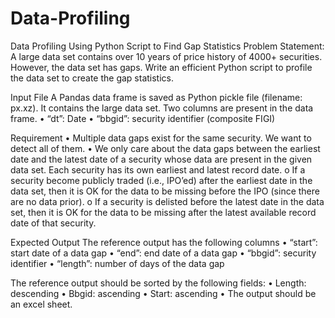 # Data-Profiling
Data Profiling Using Python Script to Find Gap Statistics
Problem Statement: 
A large data set contains over 10 years of price history of 4000+ securities. However, the data set has gaps. Write an efficient Python script to profile the data set to create the gap statistics.

Input File
A Pandas data frame is saved as Python pickle file (filename: px.xz).
It contains the large data set. Two columns are present in the data frame.
•	“dt”: Date
•	“bbgid”: security identifier (composite FIGI)

Requirement
•	Multiple data gaps exist for the same security. We want to detect all of them.
•	We only care about the data gaps between the earliest date and the latest date of a security whose data are present in the given data set.
Each security has its own earliest and latest record date.
o	If a security become publicly traded (i.e., IPO’ed) after the earliest date in the data set, then it is OK for the data to be missing before the IPO (since there are no data prior).
o	If a security is delisted before the latest date in the data set, then it is OK for the data to be missing after the latest available record date of that security.

Expected Output
The reference output has the following columns
•	“start”: start date of a data gap
•	“end”: end date of a data gap
•	“bbgid”: security identifier
•	“length”: number of days of the data gap

The reference output should be sorted by the following fields:
•	Length: descending
•	Bbgid: ascending
•	Start: ascending
•	The output should be an excel sheet.
